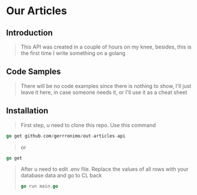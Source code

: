 # Our Articles

## Introduction

> This API was created in a couple of hours on my knee, besides, this is the first time I write something on a golang

## Code Samples

> There will be no code examples since there is nothing to show, I'll just leave it here, in case someone needs it, or I'll use it as a cheat sheet

## Installation

> First step, u need to clone this repo. Use this command
```go 
go get github.com/gerrronimo/out-articles-api   
```
> or
```go 
go get  
```

>After u need to edit .env file. Replace the values of all rows with your database data and go to CL back
>```go
>go run main.go
>```
